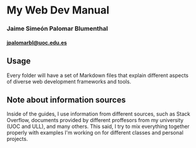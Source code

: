 # My Web Dev Manual
### Jaime Simeón Palomar Blumenthal
#### jpalomarbl@uoc.edu.es

## Usage
Every folder will have a set of Markdown files that explain different aspects of diverse web development frameworks and tools.

## Note about information sources
Inside of the guides, I use information from different sources, such as Stack Overflow, documents provided by different proffesors from my university (UOC and ULL), and many others. This said, I try to mix everything together properly with examples I'm working on for different classes and personal projects.